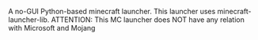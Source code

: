 A no-GUI Python-based minecraft launcher. This launcher uses minecraft-launcher-lib.
ATTENTION: This MC launcher does NOT have any relation with Microsoft and Mojang
